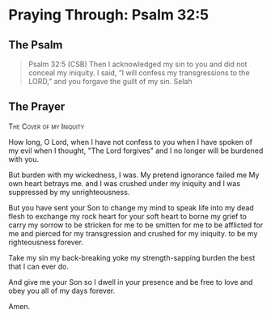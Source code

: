 # Praying Through: Psalm 32:5

## The Psalm

>Psalm 32:5 (CSB) Then I acknowledged my sin to you and did not conceal my iniquity. I said, “I will confess my transgressions to the LORD,” and you forgave the guilt of my sin. Selah

## The Prayer

<div style="font-variant: small-caps;">The Cover of my Iniquity</div>


How long, O Lord,
   when I have not confess to you
   when I have spoken of my evil
   when I thought, "The Lord forgives"
   and I no longer will be burdened with you.
 
But burden with my wickedness, I was.
   My pretend ignorance failed me
   My own heart betrays me.
   and I was crushed under my iniquity
   and I was suppressed by my unrighteousness.
 
But you have sent your Son
   to change my mind
   to speak life into my dead flesh
   to exchange my rock heart for your soft heart
   to borne my grief
   to carry my sorrow
   to be stricken for me
   to be smitten for me
   to be afflicted for me
   and pierced for my transgression
   and crushed for my iniquity.
   to be my righteousness forever.
 
Take my sin
   my back-breaking yoke
   my strength-sapping burden
   the best that I can ever do.
 
And give me your Son
   so I dwell in your presence
   and be free to love and obey you
   all of my days
   forever.
 
Amen.
